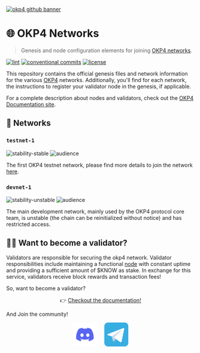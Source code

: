 [![okp4 github banner](https://raw.githubusercontent.com/okp4/networks/main/docs/okp4-banner.png)](https://okp4.network)

# 🌐 OKP4 Networks

> Genesis and node configuration elements for joining [OKP4 networks](https://docs.okp4.network/docs/nodes/introduction).

[![lint](https://img.shields.io/github/workflow/status/okp4/networks/Lint?label=lint&style=for-the-badge&logo=github)](https://github.com/okp4/networks/actions/workflows/lint.yml)
[![conventional commits](https://img.shields.io/badge/Conventional%20Commits-1.0.0-yellow.svg?style=for-the-badge&logo=conventionalcommits)](https://conventionalcommits.org)
[![license](https://img.shields.io/badge/License-BSD_3--Clause-blue.svg?style=for-the-badge)](https://opensource.org/licenses/BSD-3-Clause)


This repository contains the official genesis files and network information for the various [OKP4](https://okp4.network) networks. Additionally, you'll find for each network, the instructions to register your validator node in the genesis, if applicable.

For a complete description about nodes and validators, check out the [OKP4 Documentation site](https://docs.okp4.network/docs/nodes/introduction).

## 🔗 Networks

### `testnet-1`

![stability-stable](https://img.shields.io/badge/stability-stable-green.svg) ![audience](https://img.shields.io/badge/audience-public-white.svg)

The first OKP4 testnet network, please find more details to join the network [here](chains/testnet-1/).

### `devnet-1`

![stability-unstable](https://img.shields.io/badge/stability-unstable-yellow.svg) ![audience](https://img.shields.io/badge/audience-restricted-orange.svg)

The main development network, mainly used by the OKP4 protocol core team, is unstable (the chain can be reinitialized without notice) and has restricted access.

## 👨‍⚖️ Want to become a validator?

Validators are responsible for securing the okp4 network. Validator responsibilities include maintaining a functional [node](https://docs.okp4.network/docs/nodes/run-node) with constant uptime and providing a sufficient amount of $KNOW as stake. In exchange for this service, validators receive block rewards and transaction fees!

So, want to become a validator? 

<p align="center">👉 <a href="https://docs.okp4.network/docs/nodes/introduction">Checkout the documentation!</a></p>

And Join the community!

<p align="center">
  <a href="https://discord.gg/okp4"><img src="/docs/discord.svg" width="64" /></a>
  &nbsp; &nbsp;
  <a href="https://t.me/okp4network"><img src="/docs/telegram.svg" width="64" /></a>
</p>
